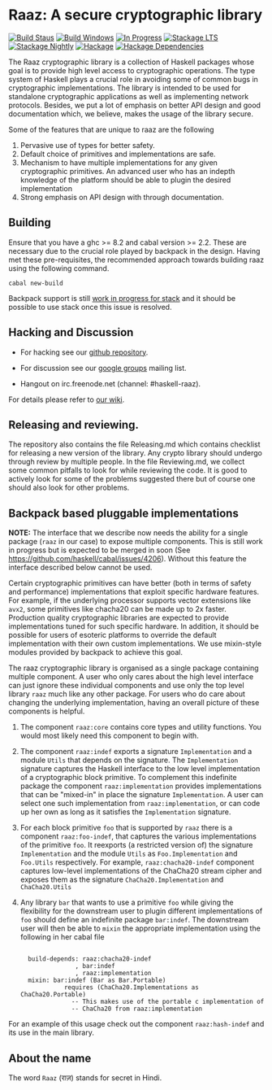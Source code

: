 Raaz: A secure cryptographic library
====================================

[![Build Staus][travis-status]][travis-raaz]
[![Build Windows][appveyor-status]][appveyor-raaz]
[![In Progress][waffle-inprogress]][waffle-raaz]
[![Stackage LTS][stackage-lts-raaz-badge]][stackage-lts-raaz]
[![Stackage Nightly][stackage-nightly-raaz-badge]][stackage-nightly-raaz]
[![Hackage][hackage-badge]][hackage]
[![Hackage Dependencies][hackage-deps-badge]][hackage-deps]

The Raaz cryptographic library is a collection of Haskell packages
whose goal is to provide high level access to cryptographic
operations. The type system of Haskell plays a crucial role in
avoiding some of common bugs in cryptographic implementations. The
library is intended to be used for standalone cryptographic
applications as well as implementing network protocols.  Besides, we
put a lot of emphasis on better API design and good documentation
which, we believe, makes the usage of the library secure.

Some of the features that are unique to raaz are the following

1. Pervasive use of types for better safety.
2. Default choice of primitives and implementations are safe.
3. Mechanism to have multiple implementations for any given
   cryptographic primitives. An advanced user who has an indepth
   knowledge of the platform should be able to plugin the desired
   implementation
4. Strong emphasis on API design with through documentation.


Building
--------

Ensure that you have a ghc >= 8.2 and cabal version >= 2.2. These are
necessary due to the crucial role played by backpack in the design.
Having met these pre-requisites, the recommended approach towards
building raaz using the following command.

    cabal new-build

Backpack support is still [work in progress for stack][stack-backpack]
and it should be possible to use stack once this issue is resolved.

Hacking and Discussion
----------------------

* For hacking see our [github repository][repo].

* For discussion see our [google groups][emailgroups] mailing list.

* Hangout on irc.freenode.net (channel: #haskell-raaz).

For details please refer to [our wiki][wiki].

## Releasing and reviewing.

The repository also contains the file Releasing.md which contains
checklist for releasing a new version of the library. Any crypto
library should undergo through review by multiple people. In the file
Reviewing.md, we collect some common pitfalls to look for while
reviewing the code. It is good to actively look for some of the
problems suggested there but of course one should also look for other
problems.

Backpack based pluggable implementations
----------------------------------------

**NOTE:** The interface that we describe now needs the ability for a
single package (`raaz` in our case) to expose multiple
components. This is still work in progress but is expected to be
merged in soon (See
<https://github.com/haskell/cabal/issues/4206>). Without this feature
the interface described below cannot be used.

Certain cryptographic primitives can have better (both in terms of
safety and performance) implementations that exploit specific hardware
features. For example, if the underlying processor supports vector
extensions like `avx2`, some primitives like chacha20 can be made up
to 2x faster. Production quality cryptographic libraries are expected
to provide implementations tuned for such specific hardware. In
addition, it should be possible for users of esoteric platforms to
override the default implementation with their own custom
implementations. We use mixin-style modules provided by backpack to
achieve this goal.

The raaz cryptographic library is organised as a single package
containing multiple component. A user who only cares about the high
level interface can just ignore these individual components and use
only the top level library `raaz` much like any other package. For
users who do care about changing the underlying implementation, having
an overall picture of these components is helpful.

1. The component `raaz:core` contains core types and utility
   functions. You would most likely need this component to begin with.

2. The component `raaz:indef` exports a signature `Implementation` and
   a module `Utils` that depends on the signature. The
   `Implementation` signature captures the Haskell interface to the
   low level implementation of a cryptographic block primitive. To
   complement this indefinite package the component
   `raaz:implementation` provides implementations that can be
   "mixed-in" in place the signature `Implementation`. A user can
   select one such implementation from `raaz:implementation`, or can
   code up her own as long as it satisfies the `Implementation`
   signature.

3. For each block primitive `foo` that is supported by `raaz` there is
   a component `raaz:foo-indef`, that captures the various
   implementations of the primitive `foo`. It reexports (a restricted
   version of) the signature `Implementation` and the module `Utils`
   as `Foo.Implementation` and `Foo.Utils` respectively.  For example,
   `raaz:chacha20-indef` component captures low-level implementations
   of the ChaCha20 stream cipher and exposes them as the signature
   `ChaCha20.Implementation` and `ChaCha20.Utils`


4. Any library `bar` that wants to use a primitive `foo` while giving
   the flexibility for the downstream user to plugin different
   implementations of `foo` should define an indefinite package
   `bar:indef`. The downstream user will then be able to `mixin` the
   appropriate implementation using the following in her cabal file

   ```

     build-depends: raaz:chacha20-indef
                  , bar:indef
                  , raaz:implementation
     mixin: bar:indef (Bar as Bar.Portable)
               requires (ChaCha20.Implementations as ChaCha20.Portable)
                 -- This makes use of the portable c implementation of
                 -- ChaCha20 from raaz:implementation
   ```

For an example of this usage check out the component `raaz:hash-indef`
and its use in the main library.


About the name
--------------

The word `Raaz` (&#x0930;&#x093E;&#x095B;) stands for secret in Hindi.


[wiki]: <https://github.com/raaz-crypto/raaz/wiki> "Raaz Wiki"
[repo]: <https://github.com/raaz-crypto/raaz> "Raaz on github"

[emailgroups]: <https://groups.google.com/forum/#!forum/hraaz> "Raaz on Google groups"
[waffle-raaz]:   <https://waffle.io/raaz-crypto/raaz>
[waffle-inprogress]: <https://badge.waffle.io/raaz-crypto/raaz.svg?label=waffle%3Ain%20progress&title=In%20Progress>
[travis-status]: <https://secure.travis-ci.org/raaz-crypto/raaz.png> "Build status"
[travis-raaz]: <https://travis-ci.org/raaz-crypto/raaz>
[stackage-lts-raaz]: <https://www.stackage.org/lts/package/raaz>
[stackage-nightly-raaz]: <https://www.stackage.org/nightly/package/raaz>

[stackage-lts-raaz-badge]: <https://www.stackage.org/package/raaz/badge/lts>
[stackage-nightly-raaz-badge]: <https://www.stackage.org/package/raaz/badge/nightly>

[hackage]:       <https://hackage.haskell.org/package/raaz>
[hackage-badge]: <https://img.shields.io/hackage/v/raaz.svg>
[hackage-deps-badge]: <https://img.shields.io/hackage-deps/v/raaz.svg>
[hackage-deps]: <https://packdeps.haskellers.com/feed?needle=raaz>
[appveyor-status]: <https://ci.appveyor.com/api/projects/status/github/raaz-crypto/raaz?branch=master&svg=true>
[appveyor-raaz]: <https://ci.appveyor.com/project/raaz-crypto/raaz>
[stack-backpack]: <https://github.com/commercialhaskell/stack/issues/2540>
